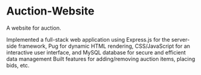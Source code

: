 # Auction-Website
A website for auction.

Implemented a full-stack web application using Express.js for the server-side
framework, Pug for dynamic HTML rendering, CSS/JavaScript for an interactive
user interface, and MySQL database for secure and efficient data management
Built features for adding/removing auction items, placing bids, etc.
